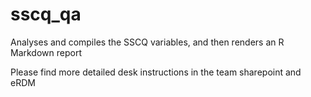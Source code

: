 # sscq_qa
Analyses and compiles the SSCQ variables, and then renders an R Markdown report

Please find more detailed desk instructions in the team sharepoint and eRDM
